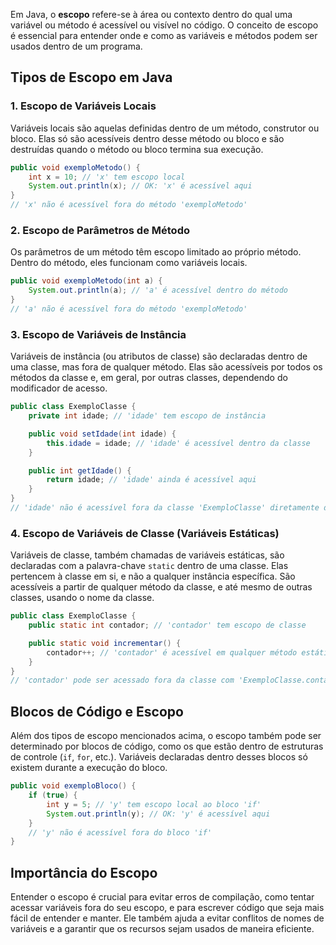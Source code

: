 Em Java, o **escopo** refere-se à área ou contexto dentro do qual uma variável ou método é acessível ou visível no código. O conceito de escopo é essencial para entender onde e como as variáveis e métodos podem ser usados dentro de um programa.

## Tipos de Escopo em Java

### 1. **Escopo de Variáveis Locais**

Variáveis locais são aquelas definidas dentro de um método, construtor ou bloco. Elas só são acessíveis dentro desse método ou bloco e são destruídas quando o método ou bloco termina sua execução.

```java
public void exemploMetodo() {
    int x = 10; // 'x' tem escopo local
    System.out.println(x); // OK: 'x' é acessível aqui
}
// 'x' não é acessível fora do método 'exemploMetodo'
```

### 2. **Escopo de Parâmetros de Método**

Os parâmetros de um método têm escopo limitado ao próprio método. Dentro do método, eles funcionam como variáveis locais.

```java
public void exemploMetodo(int a) {
    System.out.println(a); // 'a' é acessível dentro do método
}
// 'a' não é acessível fora do método 'exemploMetodo'
```

### 3. **Escopo de Variáveis de Instância**

Variáveis de instância (ou atributos de classe) são declaradas dentro de uma classe, mas fora de qualquer método. Elas são acessíveis por todos os métodos da classe e, em geral, por outras classes, dependendo do modificador de acesso.

```java
public class ExemploClasse {
    private int idade; // 'idade' tem escopo de instância

    public void setIdade(int idade) {
        this.idade = idade; // 'idade' é acessível dentro da classe
    }

    public int getIdade() {
        return idade; // 'idade' ainda é acessível aqui
    }
}
// 'idade' não é acessível fora da classe 'ExemploClasse' diretamente devido ao modificador 'private'
```

### 4. **Escopo de Variáveis de Classe (Variáveis Estáticas)**

Variáveis de classe, também chamadas de variáveis estáticas, são declaradas com a palavra-chave `static` dentro de uma classe. Elas pertencem à classe em si, e não a qualquer instância específica. São acessíveis a partir de qualquer método da classe, e até mesmo de outras classes, usando o nome da classe.

```java
public class ExemploClasse {
    public static int contador; // 'contador' tem escopo de classe

    public static void incrementar() {
        contador++; // 'contador' é acessível em qualquer método estático
    }
}
// 'contador' pode ser acessado fora da classe com 'ExemploClasse.contador'
```

## Blocos de Código e Escopo

Além dos tipos de escopo mencionados acima, o escopo também pode ser determinado por blocos de código, como os que estão dentro de estruturas de controle (`if`, `for`, etc.). Variáveis declaradas dentro desses blocos só existem durante a execução do bloco.

```java
public void exemploBloco() {
    if (true) {
        int y = 5; // 'y' tem escopo local ao bloco 'if'
        System.out.println(y); // OK: 'y' é acessível aqui
    }
    // 'y' não é acessível fora do bloco 'if'
}
```

## Importância do Escopo

Entender o escopo é crucial para evitar erros de compilação, como tentar acessar variáveis fora do seu escopo, e para escrever código que seja mais fácil de entender e manter. Ele também ajuda a evitar conflitos de nomes de variáveis e a garantir que os recursos sejam usados de maneira eficiente.